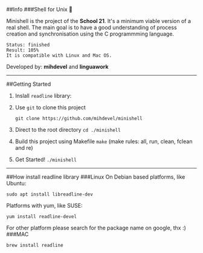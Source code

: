 ##Info
###Shell for Unix 👹

Minishell is the project of the **School 21**. It's a minimum viable version of a real shell. 
The main goal is to have a good understanding of process creation and synchronisation using the C programmming language.

    Status: finished
    Result: 105%
    It is compatible with Linux and Mac OS.

Developed by: **mihdevel** and **linguawork**
***
##Getting Started

1. Inslall `readline` library:
2. Use `git` to clone this project

    `git clone https://github.com/mihdevel/minishell`

4. Direct to the root directory `cd ./minishell`
5. Build this project using Makefile `make` (make rules: all, run, clean, fclean and re)
6. Get Started! `./minishell`
***
##How install readline library
###Linux
On Debian based platforms, like Ubuntu:

    sudo apt install libreadline-dev

Platforms with yum, like SUSE:

    yum install readline-devel

For other platform please search for the package name on google, thx :)
###MAC

    brew install readline